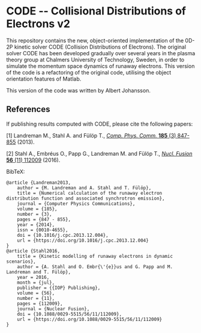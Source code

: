 # CODE -- Collisional Distributions of Electrons v2
This repository contains the new, object-oriented implementation of the 0D-2P
kinetic solver CODE (Collision Distributions of Electrons). The original solver
CODE has been developed gradually over several years in the plasma theory group
at Chalmers University of Technology, Sweden, in order to simulate the momentum
space dynamics of runaway electrons. This version of the code is a refactoring
of the original code, utilising the object orientation features of Matlab.

This version of the code was written by Albert Johansson.

## References
If publishing results computed with CODE, please cite the following papers:

[1] Landreman M., Stahl A. and Fülöp T., [*Comp. Phys. Comm.* **185** (3) 847-855](https://doi.org/10.1016/j.cpc.2013.12.004) (2013).

[2] Stahl A., Embréus O., Papp G., Landreman M. and Fülöp T., [*Nucl. Fusion* **56** (11) 112009](https://doi.org/10.1088/0029-5515/56/11/112009) (2016).

BibTeX:
```
@article {Landreman2013,
    author = {M. Landreman and A. Stahl and T. Fülöp},
    title = {Numerical calculation of the runaway electron distribution function and associated synchrotron emission},
    journal = {Computer Physics Communications},
    volume = {185},
    number = {3},
    pages = {847 - 855},
    year = {2014},
    issn = {0010-4655},
    doi = {10.1016/j.cpc.2013.12.004},
    url = {https://doi.org/10.1016/j.cpc.2013.12.004}
}
@article {Stahl2016,
	title = {Kinetic modelling of runaway electrons in dynamic scenarios},
	author = {A. Stahl and O. Embr{\'{e}}us and G. Papp and M. Landreman and T. Fülöp},
	year = 2016,
	month = {jul},
	publisher = {{IOP} Publishing},
	volume = {56},
	number = {11},
	pages = {112009},
	journal = {Nuclear Fusion},
	doi = {10.1088/0029-5515/56/11/112009},
	url = {https://doi.org/10.1088/0029-5515/56/11/112009}
}
```
